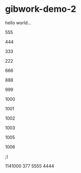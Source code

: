# gibwork-demo-2

hello world...

555

444


333

222

666

888

999

1000

1001

1002

1003

1005

1006

;)

1141000
377
5555
4444
